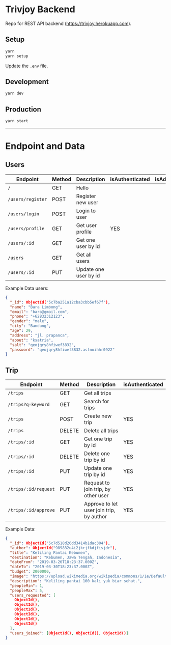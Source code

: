 # Trivjoy Backend

Repo for REST API backend (https://trivjoy.herokuapp.com).

## Setup

```sh
yarn
yarn setup
```

Update the `.env` file.

## Development

```sh
yarn dev
```

## Production

```sh
yarn start
```

---

# Endpoint and Data

## Users

| Endpoint          | Method | Description           | isAuthenticated | isAdmin |
| ----------------- | ------ | --------------------- | --------------- | ------- |
| `/`               | GET    | Hello                 |                 |         |
| `/users/register` | POST   | Register new user     |                 |         |
| `/users/login`    | POST   | Login to user         |                 |         |
| `/users/profile`  | GET    | Get user profile      | YES             |         |
| `/users/:id`      | GET    | Get one user by id    |                 |         |
| `/users`          | GET    | Get all users         |                 |         |
| `/users/:id`      | PUT    | Update one user by id |                 |         |

Example Data users:

```json
{
  "_id": ObjectId("5c7ba251a12cba3cbb5ef67f"),
  "name": "Bara Limbong",
  "email": "bara@gmail.com",
  "phone": "+62832312123",
  "gender": "male",
  "city": "Bandung",
  "age": 29,
  "address": "jl. prapanca",
  "about": "ksatria",
  "salt": "qeojqry8hfiwef3832",
  "password": "qeojqry8hfiwef3832.asfnoihhr0922"
}
```

## Trip

| Endpoint             | Method | Description                              | isAuthenticated |
| -------------------- | ------ | ---------------------------------------- | --------------- |
| `/trips`             | GET    | Get all trips                            |                 |
| `/trips?q=keyword`   | GET    | Search for trips                         |                 |
| `/trips`             | POST   | Create new trip                          | YES             |
| `/trips`             | DELETE | Delete all trips                         |                 |
| `/trips/:id`         | GET    | Get one trip by id                       | YES             |
| `/trips/:id`         | DELETE | Delete one trip by id                    | YES             |
| `/trips/:id`         | PUT    | Update one trip by id                    | YES             |
| `/trips/:id/request` | PUT    | Request to join trip, by other user      | YES             |
| `/trips/:id/approve` | PUT    | Approve to let user join trip, by author | YES             |

Example Data:

```json
{
  "_id": ObjectId("5c7d518d26dd3414b1dac304"),
  "author": ObjectId("989832u4i2jkrjfkdjfisjdr"),
  "title": "Keliling Pantai Kebumen",
  "destination": "Kebumen, Jawa Tengah, Indonesia",
  "dateFrom": "2019-03-26T18:23:37.000Z",
  "dateTo": "2019-03-30T18:23:37.000Z",
  "budget": 2000000,
  "image": "https://upload.wikimedia.org/wikipedia/commons/1/1e/Default-avatar.jpg",
  "description": "Keliling pantai 100 kali yuk biar sehat.",
  "peopleMin": 1,
  "peopleMax": 5,
  "users_requested": [
    ObjectId(),
    ObjectId(),
    ObjectId(),
    ObjectId(),
    ObjectId(),
    ObjectId()
  ],
  "users_joined": [ObjectId(), ObjectId(), ObjectId()]
}
```
